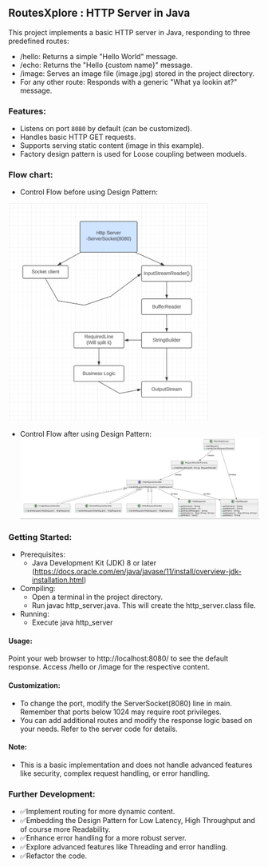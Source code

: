 ## RoutesXplore : HTTP Server in Java
This project implements a basic HTTP server in Java, responding to three predefined routes:
 * /hello: Returns a simple "Hello World" message.
 * /echo: Returns the "Hello {custom name}" message.
 * /image: Serves an image file (image.jpg) stored in the project directory.
 * For any other route: Responds with a generic "What ya lookin at?" message.

### Features:
 * Listens on port `8080` by default (can be customized).
 * Handles basic HTTP GET requests.
 * Supports serving static content (image in this example).
 * Factory design pattern is used for Loose coupling between moduels.

 ### Flow chart:
 * Control Flow before using Design Pattern:
<img src="httpServer.png" alt="Control Flow before using Design Pattern" width="400"/>

 * Control Flow after using Design Pattern:
 ![alt text](FactoryPattern/FactoryDesignDiagram.png)

### Getting Started:
 * Prerequisites:
   * Java Development Kit (JDK) 8 or later (https://docs.oracle.com/en/java/javase/11/install/overview-jdk-installation.html)
 * Compiling:
   * Open a terminal in the project directory.
   * Run javac http_server.java. This will create the http_server.class file.
 * Running:
   * Execute java http_server

#### Usage:
Point your web browser to http://localhost:8080/ to see the default response. Access /hello or /image for the respective content.

#### Customization:
 * To change the port, modify the ServerSocket(8080) line in main. Remember that ports below 1024 may require root privileges.
 * You can add additional routes and modify the response logic based on your needs. Refer to the server code for details.

#### Note:
 * This is a basic implementation and does not handle advanced features like security, complex request handling, or error handling.

### Further Development:
 * ✅Implement routing for more dynamic content.
 * ✅Embedding the Design Pattern for Low Latency, High Throughput and of course more Readability.
 * ✅Enhance error handling for a more robust server.
 * ✅Explore advanced features like Threading and error handling.
 * ✅Refactor the code.